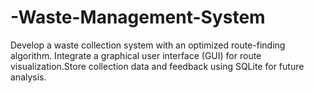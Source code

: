 # -Waste-Management-System
Develop a waste collection system with an optimized route-finding algorithm. Integrate a graphical user interface (GUI) for route visualization.Store collection data and feedback using SQLite for future analysis.
